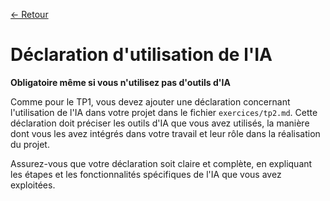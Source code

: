 [← Retour](../README.md)

# Déclaration d'utilisation de l'IA

**Obligatoire même si vous n'utilisez pas d'outils d'IA**

Comme pour le TP1, vous devez ajouter une déclaration concernant l'utilisation de l'IA dans votre projet 
dans le fichier `exercices/tp2.md`. Cette déclaration doit préciser les outils d'IA 
que vous avez utilisés, la manière dont vous les avez intégrés dans votre travail et 
leur rôle dans la réalisation du projet.

Assurez-vous que votre déclaration soit claire et complète, en expliquant les étapes 
et les fonctionnalités spécifiques de l'IA que vous avez exploitées.
